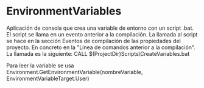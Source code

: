 # EnvironmentVariables

Aplicación de consola que crea una variable de entorno con un script .bat. El script se llama en un evento anterior a la compilación.
La llamada al script se hace en la sección Eventos de compilación de las propiedades del proyecto. En concreto en la "Línea de comandos anterior a la compilación".
La llamada es la siguiente: CALL $(ProjectDir)Scripts\CreateVariables.bat

Para leer la variable se usa Environment.GetEnvironmentVariable(nombreVariable, EnvironmentVariableTarget.User)